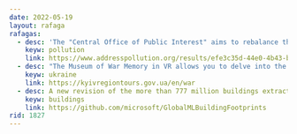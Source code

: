 ```yaml
---
date: 2022-05-19
layout: rafaga
rafagas:
  - desc: 'The "Central Office of Public Interest" aims to rebalance the information environment and raise awareness of issues of most concern to society, such as this zip code of air pollution levels'
    keyw: pollution
    link: https://www.addresspollution.org/results/efe3c35d-44e0-4b43-be0b-29b65ffb4cb2
  - desc: "The Museum of War Memory in VR allows you to delve into the terrible reality that the war has brought to Ukraine good and documenting in 3D the destruction in Irpen, Bucha, Gostomel, Gorenka and other places"
    keyw: ukraine
    link: https://kyivregiontours.gov.ua/en/war
  - desc: A new revision of the more than 777 million buildings extracted from Bing Maps images, including Maxar and Aribus, can be downloaded and used for free under ODbL license
    keyw: buildings
    link: https://github.com/microsoft/GlobalMLBuildingFootprints
rid: 1827
---
```

